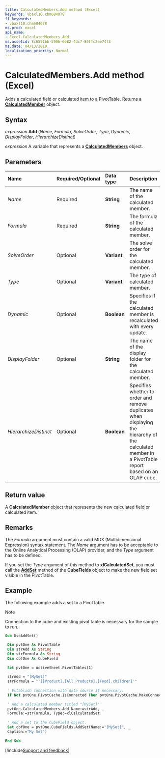 ```yaml
---
title: CalculatedMembers.Add method (Excel)
keywords: vbaxl10.chm684078
f1_keywords:
- vbaxl10.chm684078
ms.prod: excel
api_name:
- Excel.CalculatedMembers.Add
ms.assetid: 8c6591bb-3906-6682-4dc7-89ffc2ae74f3
ms.date: 04/13/2019
localization_priority: Normal
---
```



# CalculatedMembers.Add method (Excel)

Adds a calculated field or calculated item to a PivotTable. Returns a **[CalculatedMember](Excel.CalculatedMember.md)** object.


## Syntax

_expression_.**Add** (_Name_, _Formula_, _SolveOrder_, _Type_, _Dynamic_, _DisplayFolder_, _HierarchizeDistinct_)

_expression_ A variable that represents a **[CalculatedMembers](Excel.CalculatedMembers.md)** object.


## Parameters

|Name|Required/Optional|Data type|Description|
|:-----|:-----|:-----|:-----|
| _Name_|Required| **String**|The name of the calculated member.|
| _Formula_|Required| **String**|The formula of the calculated member.|
| _SolveOrder_|Optional| **Variant**|The solve order for the calculated member.|
| _Type_|Optional| **Variant**|The type of calculated member.|
| _Dynamic_|Optional| **Boolean**|Specifies if the calculated member is recalculated with every update.|
| _DisplayFolder_|Optional| **String**|The name of the display folder for the calculated member.|
| _HierarchizeDistinct_|Optional| **Boolean**|Specifies whether to order and remove duplicates when displaying the hierarchy of the calculated member in a PivotTable report based on an OLAP cube.|

## Return value

A **CalculatedMember** object that represents the new calculated field or calculated item.


## Remarks

The _Formula_ argument must contain a valid MDX (Multidimensional Expression) syntax statement. The _Name_ argument has to be acceptable to the Online Analytical Processing (OLAP) provider, and the _Type_ argument has to be defined.

If you set the _Type_ argument of this method to **xlCalculatedSet**, you must call the **[AddSet](Excel.CubeFields.AddSet.md)** method of the **CubeFields** object to make the new field set visible in the PivotTable.


## Example

The following example adds a set to a PivotTable.

> [!NOTE] 
> Connection to the cube and existing pivot table is necessary for the sample to run.

```vb
Sub UseAddSet() 
 
 Dim pvtOne As PivotTable 
 Dim strAdd As String 
 Dim strFormula As String 
 Dim cbfOne As CubeField 
 
 Set pvtOne = ActiveSheet.PivotTables(1) 
 
 strAdd = "[MySet]" 
 strFormula = "'{[Product].[All Products].[Food].children}'" 
 
 ' Establish connection with data source if necessary. 
 If Not pvtOne.PivotCache.IsConnected Then pvtOne.PivotCache.MakeConnection 
 
 ' Add a calculated member titled "[MySet]" 
 pvtOne.CalculatedMembers.Add Name:=strAdd, _ 
 Formula:=strFormula, Type:=xlCalculatedSet 
 
 ' Add a set to the CubeField object. 
 Set cbfOne = pvtOne.CubeFields.AddSet(Name:="[MySet]", _ 
 Caption:="My Set") 
 
End Sub
```



[!include[Support and feedback](~/includes/feedback-boilerplate.md)]